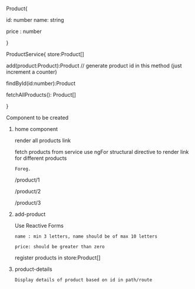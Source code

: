 

Product{

  id: number
  name: string
  
  price : number

}


  ProductService{
   store:Product[]

   add(product:Product):Product // generate product id in this method (just increment a counter)

   findById(id:number):Product
   
   fetchAllProducts(): Product[] 
  

  }
  
  
  


Component to be created 

1) home component

    

    render all products link 
    
    fetch products from service  use ngFor structural directive to render link for different products
       
       Foreg. 
           
     /product/1
     
      /product/2
     
      /product/3

2) add-product
      
      Use Reactive Forms 
      
       name : min 3 letters, name should be of max 10 letters 
 
       price: should be greater than zero
      
      register products in store:Product[]


3) product-details
   
   
       Display details of product based on id in path/route  
       


